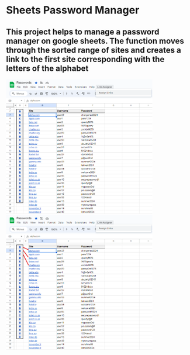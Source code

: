 # Sheets Password Manager
This project helps to manage a password manager on google sheets. The function moves through the sorted range of sites and creates a link to the first site corresponding with the letters of the alphabet
---
<p float="left">
<img src="https://github.com/CoopGod/sheets-password-manager/blob/main/example-photos/example-photo.png?raw=true" width="400">
<img src="https://github.com/CoopGod/sheets-password-manager/blob/main/example-photos/example-photo-markings.png?raw=true?" width="400">
</p>
